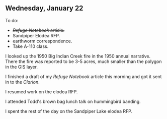## Wednesday, January 22

To do:

* ~~*Refuge Notebook* article.~~
* Sandpiper Elodea RFP.
* earthworm correspondence.
* Take A-110 class.

I looked up the 1950 Big Indian Creek fire in the 1950 annual narrative. There the fire was reported to be 3-5 acres, much smaller than the polygon in the GIS layer.

I finished a draft of my *Refuge Notebook* article this morning and got it sent in to the *Clarion*.

I resumed work on the elodea RFP.

I attended Todd's brown bag lunch talk on hummingbird banding.

I spent the rest of the day on the Sandpiper Lake elodea RFP.

